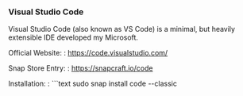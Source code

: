 ### Visual Studio Code

Visual Studio Code (also known as VS Code) is a minimal, but heavily extensible
IDE developed my Microsoft.

Official Website:
: https://code.visualstudio.com/

Snap Store Entry:
: https://snapcraft.io/code

Installation:
: ```text
  sudo snap install code --classic
  ```
